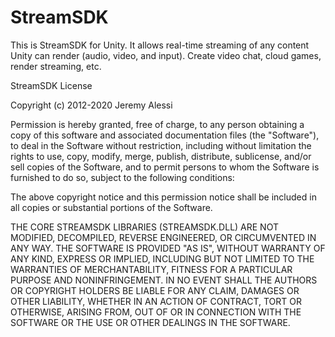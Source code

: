 # StreamSDK
 This is StreamSDK for Unity. It allows real-time streaming of any content Unity can render (audio, video, and input). Create video chat, cloud games, render streaming, etc.
 
 StreamSDK License
 
 Copyright (c) 2012-2020 Jeremy Alessi
 
 Permission is hereby granted, free of charge, to any person obtaining a copy
 of this software and associated documentation files (the "Software"), to deal
 in the Software without restriction, including without limitation the rights
 to use, copy, modify, merge, publish, distribute, sublicense, and/or sell
 copies of the Software, and to permit persons to whom the Software is
 furnished to do so, subject to the following conditions:
 
 The above copyright notice and this permission notice shall be included in all
 copies or substantial portions of the Software.
 
 THE CORE STREAMSDK LIBRARIES (STREAMSDK.DLL) ARE NOT MODIFIED, DECOMPILED, REVERSE ENGINEERED, OR CIRCUMVENTED IN ANY WAY.
 THE SOFTWARE IS PROVIDED "AS IS", WITHOUT WARRANTY OF ANY KIND, EXPRESS OR
 IMPLIED, INCLUDING BUT NOT LIMITED TO THE WARRANTIES OF MERCHANTABILITY,
 FITNESS FOR A PARTICULAR PURPOSE AND NONINFRINGEMENT. IN NO EVENT SHALL THE
 AUTHORS OR COPYRIGHT HOLDERS BE LIABLE FOR ANY CLAIM, DAMAGES OR OTHER
 LIABILITY, WHETHER IN AN ACTION OF CONTRACT, TORT OR OTHERWISE, ARISING FROM,
 OUT OF OR IN CONNECTION WITH THE SOFTWARE OR THE USE OR OTHER DEALINGS IN THE
 SOFTWARE.
